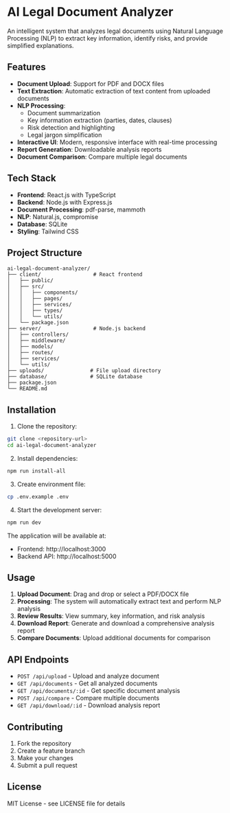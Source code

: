 # AI Legal Document Analyzer

An intelligent system that analyzes legal documents using Natural Language Processing (NLP) to extract key information, identify risks, and provide simplified explanations.

## Features

- **Document Upload**: Support for PDF and DOCX files
- **Text Extraction**: Automatic extraction of text content from uploaded documents
- **NLP Processing**: 
  - Document summarization
  - Key information extraction (parties, dates, clauses)
  - Risk detection and highlighting
  - Legal jargon simplification
- **Interactive UI**: Modern, responsive interface with real-time processing
- **Report Generation**: Downloadable analysis reports
- **Document Comparison**: Compare multiple legal documents

## Tech Stack

- **Frontend**: React.js with TypeScript
- **Backend**: Node.js with Express.js
- **Document Processing**: pdf-parse, mammoth
- **NLP**: Natural.js, compromise
- **Database**: SQLite
- **Styling**: Tailwind CSS

## Project Structure

```
ai-legal-document-analyzer/
├── client/                 # React frontend
│   ├── public/
│   ├── src/
│   │   ├── components/
│   │   ├── pages/
│   │   ├── services/
│   │   ├── types/
│   │   └── utils/
│   └── package.json
├── server/                 # Node.js backend
│   ├── controllers/
│   ├── middleware/
│   ├── models/
│   ├── routes/
│   ├── services/
│   └── utils/
├── uploads/               # File upload directory
├── database/              # SQLite database
├── package.json
└── README.md
```

## Installation

1. Clone the repository:
```bash
git clone <repository-url>
cd ai-legal-document-analyzer
```

2. Install dependencies:
```bash
npm run install-all
```

3. Create environment file:
```bash
cp .env.example .env
```

4. Start the development server:
```bash
npm run dev
```

The application will be available at:
- Frontend: http://localhost:3000
- Backend API: http://localhost:5000

## Usage

1. **Upload Document**: Drag and drop or select a PDF/DOCX file
2. **Processing**: The system will automatically extract text and perform NLP analysis
3. **Review Results**: View summary, key information, and risk analysis
4. **Download Report**: Generate and download a comprehensive analysis report
5. **Compare Documents**: Upload additional documents for comparison

## API Endpoints

- `POST /api/upload` - Upload and analyze document
- `GET /api/documents` - Get all analyzed documents
- `GET /api/documents/:id` - Get specific document analysis
- `POST /api/compare` - Compare multiple documents
- `GET /api/download/:id` - Download analysis report

## Contributing

1. Fork the repository
2. Create a feature branch
3. Make your changes
4. Submit a pull request

## License

MIT License - see LICENSE file for details 